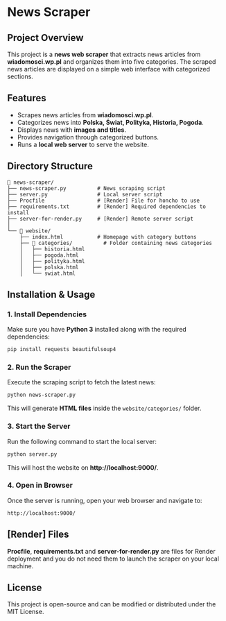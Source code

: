 # News Scraper

## Project Overview
This project is a **news web scraper** that extracts news articles from **wiadomosci.wp.pl** and organizes them into five categories. The scraped news articles are displayed on a simple web interface with categorized sections.

## Features
- Scrapes news articles from **wiadomosci.wp.pl**.
- Categorizes news into **Polska, Świat, Polityka, Historia, Pogoda**.
- Displays news with **images and titles**.
- Provides navigation through categorized buttons.
- Runs a **local web server** to serve the website.

## Directory Structure
```
📂 news-scraper/
├── news-scraper.py          # News scraping script
├── server.py                # Local server script
├── Procfile                 # [Render] File for honcho to use
├── requirements.txt         # [Render] Required dependencies to install
├── server-for-render.py     # [Render] Remote server script
│
└── 📂 website/
    ├── index.html           # Homepage with category buttons
    ├── 📂 categories/          # Folder containing news categories
    │   ├── historia.html
    │   ├── pogoda.html
    │   ├── polityka.html
    │   ├── polska.html
    │   └── swiat.html
```

## Installation & Usage
### 1. Install Dependencies
Make sure you have **Python 3** installed along with the required dependencies:
```sh
pip install requests beautifulsoup4
```

### 2. Run the Scraper
Execute the scraping script to fetch the latest news:
```sh
python news-scraper.py
```
This will generate **HTML files** inside the `website/categories/` folder.

### 3. Start the Server
Run the following command to start the local server:
```sh
python server.py
```
This will host the website on **http://localhost:9000/**.

### 4. Open in Browser
Once the server is running, open your web browser and navigate to:
```
http://localhost:9000/
```

## [Render] Files
**Procfile**, **requirements.txt** and **server-for-render.py** are files for Render deployment and you do not need them to launch the scraper on your local machine.

## License
This project is open-source and can be modified or distributed under the MIT License.
